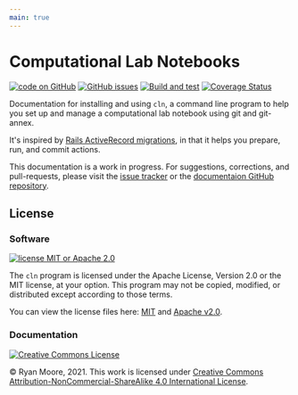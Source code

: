 ```yaml
---
main: true
---
```


# Computational Lab Notebooks

[![code on GitHub](https://img.shields.io/badge/code-GitHub-blue)](https://github.com/mooreryan/computational_lab_notebooks) [![GitHub issues](https://img.shields.io/github/issues/mooreryan/computational_lab_notebooks)](https://github.com/mooreryan/computational_lab_notebooks/issues) [![Build and test](https://github.com/mooreryan/computational_lab_notebooks/actions/workflows/build_and_test.yml/badge.svg)](https://github.com/mooreryan/computational_lab_notebooks/actions/workflows/build_and_test.yml) [![Coverage Status](https://coveralls.io/repos/github/mooreryan/computational_lab_notebooks/badge.svg?branch=bisect)](https://coveralls.io/github/mooreryan/computational_lab_notebooks?branch=bisect)

Documentation for installing and using `cln`, a command line program to
help you set up and manage a computational lab notebook using git and
git-annex.

It's inspired by [Rails ActiveRecord
migrations](https://guides.rubyonrails.org/active_record_migrations.html#running-migrations),
in that it helps you prepare, run, and commit actions.

This documentation is a work in progress.  For suggestions,
corrections, and pull-requests, please visit the [issue
tracker](https://github.com/mooreryan/cln_docs/issues) or the
[documentaion GitHub
repository](https://github.com/mooreryan/cln_docs).

## License

### Software

[![license MIT or Apache 2.0](https://img.shields.io/badge/license-MIT%20or%20Apache%202.0-blue)](https://github.com/mooreryan/computational_lab_notebooks)

The `cln` program is licensed under the Apache License, Version 2.0 or
the MIT license, at your option. This program may not be copied,
modified, or distributed except according to those terms.

You can view the license files here: [MIT](https://github.com/mooreryan/computational_lab_notebooks/blob/master/LICENSE-MIT.txt) and [Apache v2.0](https://github.com/mooreryan/computational_lab_notebooks/blob/master/LICENSE-APACHE.txt).

### Documentation

<a rel="license" href="http://creativecommons.org/licenses/by-nc-sa/4.0/"><img alt="Creative Commons License" src="https://i.creativecommons.org/l/by-nc-sa/4.0/88x31.png" /></a>

© Ryan Moore, 2021.  This work is licensed under [Creative Commons
Attribution-NonCommercial-ShareAlike 4.0 International
License](https://creativecommons.org/licenses/by-nc-sa/4.0/).

